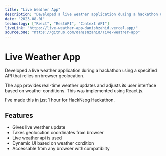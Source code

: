 ```yaml
---
title: "Live Weather App"
description: "Developed a live weather application during a hackathon using a specified API that relies on browser geolocation. The app provides real-time weather updates and adjusts its user interface based on weather conditions. This was implemented using React.js."
date: "2023-08-01"
technology: ["React", "RestAPI", "Context API"]
liveLink: "https://live-weather-app-danishzahid.vercel.app/"
sourceCode: "https://github.com/danishzahid/live-weather-app"
---
```


# Live Weather App

Developed a live weather application during a hackathon using a specified API that relies on browser geolocation.

The app provides real-time weather updates and adjusts its user interface based on weather conditions. This was implemented using React.js.

I've made this in just 1 hour for HackNeog Hackathon.

## Features

- Gives live weather update
- Takes geolocation coordinates from browser
- Live weather api is used
- Dynamic UI based on weather condition
- Accessable from any browser with compatibilty
